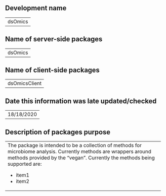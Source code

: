 ## Development name
<table>
<tr>
<td>dsOmics
</td>
</tr>
</table>

## Name of server-side packages
<table>
<tr>
<td>dsOmics
</td>
</tr>
</table>

## Name of client-side packages
<table>
<tr>
<td>dsOmicsClient
</td>
</tr>
</table>

## Date this information was late updated/checked
<table>
<tr>
<td>18/18/2020
</td>
</tr>
</table>

## Description of packages purpose
<table>
<tr>
<td>The package is intended to be a collection of methods for microbiome analysis. Currently methods are wrappers around methods provided by the “vegan”. Currently the methods being supported are: <ul><li>item1</li><li>item2</li></ul>
</td>
</tr>
</table>

